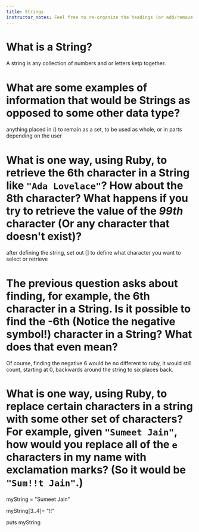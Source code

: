 ```yaml
---
title: Strings
instructor_notes: Feel free to re-organize the headings (or add/remove headings) below. We included the headings for your benefit, but it's 100% fine if you want to write your responses in some different structure.
---
```


# What is a String?

A string is any collection of numbers and or letters ketp together.

# What are some examples of information that would be Strings as opposed to some other data type?

anything placed in () to remain as a set, to be used as whole, or in parts depending on the user

# What is one way, using Ruby, to retrieve the 6th character in a String like `"Ada Lovelace"`? How about the 8th character? What happens if you try to retrieve the value of the _99th_ character (Or any character that doesn't exist)?

after defining the string, set out [] to define what character you want to select or retrieve

# The previous question asks about finding, for example, the 6th character in a String. Is it possible to find the **-6th** (Notice the negative symbol!) character in a String? What does that even mean?

Of course, finding the negative 6 would be no different to ruby, it would still count, starting at 0, backwards around the string to six places back.

# What is one way, using Ruby, to replace certain characters in a string with some other set of characters? For example, given `"Sumeet Jain"`, how would you replace all of the `e` characters in my name with exclamation marks? (So it would be `"Sum!!t Jain"`.)

myString = "Sumeet Jain"

myString[3..4]= "!!"

puts myString
